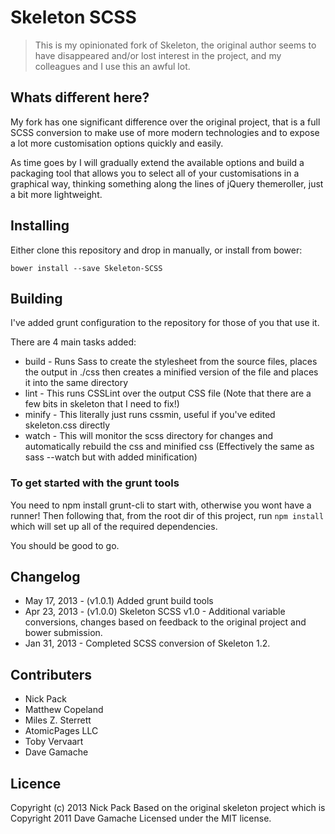 Skeleton SCSS
=============
> This is my opinionated fork of Skeleton, the original author seems to have disappeared and/or lost interest in the project, and my colleagues and I use this an awful lot.

## Whats different here?
My fork has one significant difference over the original project, that is a full SCSS conversion to make use of more modern technologies and to expose a lot more customisation options quickly and easily.

As time goes by I will gradually extend the available options and build a packaging tool that allows you to select all of your customisations in a graphical way, thinking something along the lines of jQuery themeroller, just a bit more lightweight.

## Installing
Either clone this repository and drop in manually, or install from bower:

```
bower install --save Skeleton-SCSS
```

## Building
I've added grunt configuration to the repository for those of you that use it.

There are 4 main tasks added:
* build - Runs Sass to create the stylesheet from the source files, places the output in ./css then creates a minified version of the file and places it into the same directory
* lint - This runs CSSLint over the output CSS file (Note that there are a few bits in skeleton that I need to fix!)
* minify - This literally just runs cssmin, useful if you've edited skeleton.css directly
* watch - This will monitor the scss directory for changes and automatically rebuild the css and minified css (Effectively the same as sass --watch but with added minification)

### To get started with the grunt tools
You need to npm install grunt-cli to start with, otherwise you wont have a runner!
Then following that, from the root dir of this project, run `npm install` which will set up all of the required dependencies.

You should be good to go.

## Changelog
* May 17, 2013 - (v1.0.1) Added grunt build tools
* Apr 23, 2013 - (v1.0.0) Skeleton SCSS v1.0 - Additional variable conversions, changes based on feedback to the original project and bower submission.
* Jan 31, 2013 - Completed SCSS conversion of Skeleton 1.2.

## Contributers
* Nick Pack
* Matthew Copeland
* Miles Z. Sterrett
* AtomicPages LLC
* Toby Vervaart
* Dave Gamache

## Licence
Copyright (c) 2013 Nick Pack
Based on the original skeleton project which is Copyright 2011 Dave Gamache
Licensed under the MIT license.	